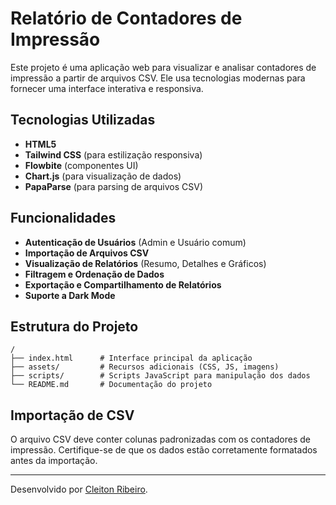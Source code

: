 # Relatório de Contadores de Impressão

Este projeto é uma aplicação web para visualizar e analisar contadores de impressão a partir de arquivos CSV. Ele usa tecnologias modernas para fornecer uma interface interativa e responsiva.

## Tecnologias Utilizadas
- **HTML5**
- **Tailwind CSS** (para estilização responsiva)
- **Flowbite** (componentes UI)
- **Chart.js** (para visualização de dados)
- **PapaParse** (para parsing de arquivos CSV)

## Funcionalidades
- **Autenticação de Usuários** (Admin e Usuário comum)
- **Importação de Arquivos CSV**
- **Visualização de Relatórios** (Resumo, Detalhes e Gráficos)
- **Filtragem e Ordenação de Dados**
- **Exportação e Compartilhamento de Relatórios**
- **Suporte a Dark Mode**

## Estrutura do Projeto
```
/
├── index.html      # Interface principal da aplicação
├── assets/         # Recursos adicionais (CSS, JS, imagens)
├── scripts/        # Scripts JavaScript para manipulação dos dados
└── README.md       # Documentação do projeto
```

## Importação de CSV
O arquivo CSV deve conter colunas padronizadas com os contadores de impressão. Certifique-se de que os dados estão corretamente formatados antes da importação.

---

Desenvolvido por [Cleiton Ribeiro](https://github.com/clsribeiro).


